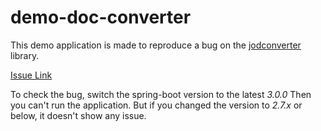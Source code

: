 # demo-doc-converter

This demo application is made to reproduce a bug on the [jodconverter](https://github.com/sbraconnier/jodconverter) library.

[Issue Link](https://github.com/sbraconnier/jodconverter/issues/320) 

To check the bug, switch the spring-boot version to the latest _3.0.0_ Then you can't run the application.
But if you changed the version to _2.7.x_ or below, it doesn't show any issue.
